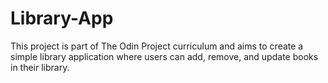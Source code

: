 # Library-App
This project is part of The Odin Project curriculum and aims to create a simple library application where users can add, remove, and update books in their library.
